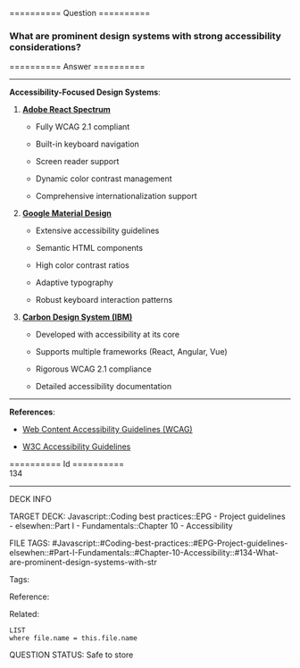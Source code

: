 ========== Question ==========  

### What are prominent design systems with strong accessibility considerations?  

========== Answer ==========  

<hr>

**Accessibility-Focused Design Systems**:

1. **[Adobe React Spectrum](https://react-spectrum.adobe.com/react-spectrum/)**

    - Fully WCAG 2.1 compliant

    - Built-in keyboard navigation

    - Screen reader support

    - Dynamic color contrast management

    - Comprehensive internationalization support

2. **[Google Material Design](https://material.io/design)**

    - Extensive accessibility guidelines

    - Semantic HTML components

    - High color contrast ratios

    - Adaptive typography

    - Robust keyboard interaction patterns

3. **[Carbon Design System (IBM)](https://carbondesignsystem.com/)**

    - Developed with accessibility at its core

    - Supports multiple frameworks (React, Angular, Vue)

    - Rigorous WCAG 2.1 compliance

    - Detailed accessibility documentation

<hr>

**References**:

-   [Web Content Accessibility Guidelines (WCAG)](https://www.w3.org/WAI/standards-guidelines/wcag/)

-   [W3C Accessibility Guidelines](https://www.w3.org/WAI/)

========== Id ==========  
134

---

DECK INFO

TARGET DECK: Javascript::Coding best practices::EPG - Project guidelines - elsewhen::Part I - Fundamentals::Chapter 10 - Accessibility

FILE TAGS: #Javascript::#Coding-best-practices::#EPG-Project-guidelines-elsewhen::#Part-I-Fundamentals::#Chapter-10-Accessibility::#134-What-are-prominent-design-systems-with-str

Tags:

Reference:

Related:

```dataview
LIST
where file.name = this.file.name
```

QUESTION STATUS: Safe to store
